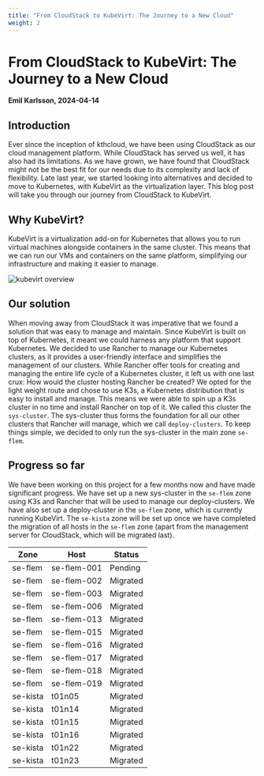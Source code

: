 ```yaml
---
title: "From CloudStack to KubeVirt: The Journey to a New Cloud"
weight: 2
---
```


# From CloudStack to KubeVirt: The Journey to a New Cloud
**Emil Karlsson, 2024-04-14**

## Introduction
Ever since the inception of kthcloud, we have been using CloudStack as our cloud management platform. While CloudStack has served us well, it has also had its limitations. As we have grown, we have found that CloudStack might not be the best fit for our needs due to its complexity and lack of flexibility. Late last year, we started looking into alternatives and decided to move to Kubernetes, with KubeVirt as the virtualization layer. This blog post will take you through our journey from CloudStack to KubeVirt.

## Why KubeVirt?
KubeVirt is a virtualization add-on for Kubernetes that allows you to run virtual machines alongside containers in the same cluster. This means that we can run our VMs and containers on the same platform, simplifying our infrastructure and making it easier to manage. 

<img src="../../images/blog/kubevirt_overview.png" alt="kubevirt overview" /><br/>

## Our solution
When moving away from CloudStack it was imperative that we found a solution that was easy to manage and maintain. Since KubeVirt is built on top of Kubernetes, it meant we could harness any platform that support Kubernetes. We decided to use Rancher to manage our Kubernetes clusters, as it provides a user-friendly interface and simplifies the management of our clusters. While Rancher offer tools for creating and managing the entire life cycle of a Kubernetes cluster, it left us with one last crux: How would the cluster hosting Rancher be created? We opted for the light weight route and chose to use K3s, a Kubernetes distribution that is easy to install and manage. This means we were able to spin up a K3s cluster in no time and install Rancher on top of it. We called this cluster the `sys-cluster`. The sys-cluster thus forms the foundation for all our other clusters that Rancher will manage, which we call `deploy-clusters`. To keep things simple, we decided to only run the sys-cluster in the main zone `se-flem`. 

## Progress so far
We have been working on this project for a few months now and have made significant progress. We have set up a new sys-cluster in the `se-flem` zone using K3s and Rancher that will be used to manage our deploy-clusters. We have also set up a deploy-cluster in the `se-flem` zone, which is currently running KubeVirt. The `se-kista` zone will be set up once we have completed the migration of all hosts in the `se-flem` zone (apart from the management server for CloudStack, which will be migrated last).

| Zone | Host | Status |
|------|--------------|--------------|
| se-flem | se-flem-001 | Pending |
| se-flem | se-flem-002 | Migrated |
| se-flem | se-flem-003 | Migrated |
| se-flem | se-flem-006 | Migrated |
| se-flem | se-flem-013 | Migrated |
| se-flem | se-flem-015 | Migrated |
| se-flem | se-flem-016 | Migrated |
| se-flem | se-flem-017 | Migrated |
| se-flem | se-flem-018 | Migrated |
| se-flem | se-flem-019 | Migrated | 
| se-kista | t01n05 | Migrated |
| se-kista | t01n14 | Migrated |
| se-kista | t01n15 | Migrated |
| se-kista | t01n16 | Migrated |
| se-kista | t01n22 | Migrated |
| se-kista | t01n23 | Migrated |
